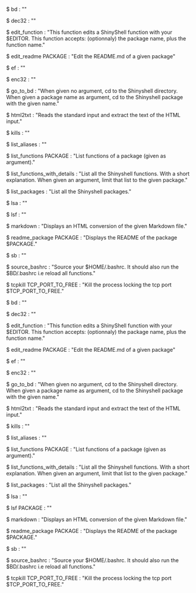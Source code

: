 
$ bd  : ""

$ dec32  : ""

$ edit_function  : "This function edits a ShinyShell function with your $EDITOR. This function accepts: (optionnaly) the package name, plus the function name."

$ edit_readme PACKAGE : "Edit the README.md of a given package"

$ ef  : ""

$ enc32  : ""

$ go_to_bd  : "When given no argument, cd to the Shinyshell directory. When given a package name as argument, cd to the Shinyshell package with the given name."

$ html2txt  : "Reads the standard input and extract the text of the HTML input."

$ kills  : ""

$ list_aliases  : ""

$ list_functions PACKAGE : "List functions of a package (given as argument)."

$ list_functions_with_details  : "List all the Shinyshell functions. With a short explanation. When given an argument, limit that list to the given package."

$ list_packages  : "List all the Shinyshell packages."

$ lsa  : ""

$ lsf  : ""

$ markdown  : "Displays an HTML conversion of the given Markdown file."

$ readme_package PACKAGE : "Displays the README of the package $PACKAGE."

$ sb  : ""

$ source_bashrc  : "Source your $HOME/.bashrc. It should also run the $BD/.bashrc i.e reload all functions."

$ tcpkill TCP_PORT_TO_FREE : "Kill the process locking the tcp port $TCP_PORT_TO_FREE."


$ bd  : ""

$ dec32  : ""

$ edit_function  : "This function edits a ShinyShell function with your $EDITOR. This function accepts: (optionnaly) the package name, plus the function name."

$ edit_readme PACKAGE : "Edit the README.md of a given package"

$ ef  : ""

$ enc32  : ""

$ go_to_bd  : "When given no argument, cd to the Shinyshell directory. When given a package name as argument, cd to the Shinyshell package with the given name."

$ html2txt  : "Reads the standard input and extract the text of the HTML input."

$ kills  : ""

$ list_aliases  : ""

$ list_functions PACKAGE : "List functions of a package (given as argument)."

$ list_functions_with_details  : "List all the Shinyshell functions. With a short explanation. When given an argument, limit that list to the given package."

$ list_packages  : "List all the Shinyshell packages."

$ lsa  : ""

$ lsf PACKAGE : ""

$ markdown  : "Displays an HTML conversion of the given Markdown file."

$ readme_package PACKAGE : "Displays the README of the package $PACKAGE."

$ sb  : ""

$ source_bashrc  : "Source your $HOME/.bashrc. It should also run the $BD/.bashrc i.e reload all functions."

$ tcpkill TCP_PORT_TO_FREE : "Kill the process locking the tcp port $TCP_PORT_TO_FREE."


